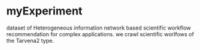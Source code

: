 # myExperiment
dataset of Heterogeneous information network based scientific workflow recommendation for complex applications.
we crawl scientific worlfows of the Tarvena2 type.
